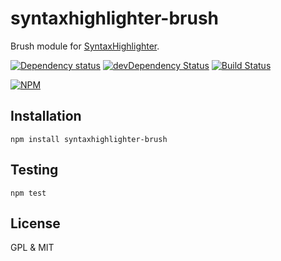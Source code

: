 # syntaxhighlighter-brush

Brush module for [SyntaxHighlighter](https://github.com/syntaxhighlighter/syntaxhighlighter).

[![Dependency status](https://david-dm.org/syntaxhighlighter/syntaxhighlighter-brush.svg)](https://david-dm.org/syntaxhighlighter/syntaxhighlighter-brush)
[![devDependency Status](https://david-dm.org/syntaxhighlighter/syntaxhighlighter-brush/dev-status.svg)](https://david-dm.org/syntaxhighlighter/syntaxhighlighter-brush#info=devDependencies)
[![Build Status](https://travis-ci.org/syntaxhighlighter/syntaxhighlighter-brush.svg)](https://travis-ci.org/syntaxhighlighter/syntaxhighlighter-brush)

[![NPM](https://nodei.co/npm/syntaxhighlighter-brush.svg)](https://npmjs.org/package/syntaxhighlighter-brush)

## Installation

    npm install syntaxhighlighter-brush

## Testing

    npm test

## License

GPL & MIT
